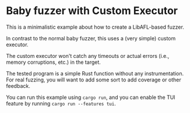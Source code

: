 # Baby fuzzer with Custom Executor

This is a minimalistic example about how to create a LibAFL-based fuzzer.

In contrast to the normal baby fuzzer, this uses a (very simple) custom executor.

The custom executor won't catch any timeouts or actual errors (i.e., memory corruptions, etc.) in the target.

The tested program is a simple Rust function without any instrumentation.
For real fuzzing, you will want to add some sort to add coverage or other feedback.

You can run this example using `cargo run`, and you can enable the TUI feature by running `cargo run --features tui`.
